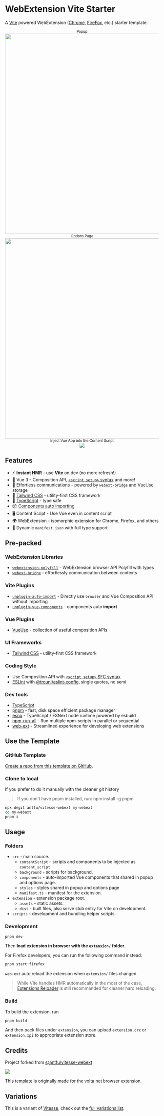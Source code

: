 # WebExtension Vite Starter

A [Vite](https://vitejs.dev/) powered WebExtension ([Chrome](https://developer.chrome.com/docs/extensions/reference/), [FireFox](https://addons.mozilla.org/en-US/developers/), etc.) starter template.

<p align="center">
<sub>Popup</sub><br/>
<img width="655" src="https://user-images.githubusercontent.com/11247099/126741643-813b3773-17ff-4281-9737-f319e00feddc.png"><br/>
<sub>Options Page</sub><br/>
<img width="655" src="https://user-images.githubusercontent.com/11247099/126741653-43125b62-6578-4452-83a7-bee19be2eaa2.png"><br/>
<sub>Inject Vue App into the Content Script</sub><br/>
<img src="https://user-images.githubusercontent.com/11247099/130695439-52418cf0-e186-4085-8e19-23fe808a274e.png">
</p>

## Features

- ⚡️ **Instant HMR** - use **Vite** on dev (no more refresh!)
- 🥝 Vue 3 - Composition API, [`<script setup>` syntax](https://github.com/vuejs/rfcs/blob/master/active-rfcs/0040-script-setup.md) and more!
- 💬 Effortless communications - powered by [`webext-bridge`](https://github.com/antfu/webext-bridge) and [VueUse](https://github.com/antfu/vueuse) storage
- 🍃 [Tailwind CSS](https://tailwindcss.com/) - utility-first CSS framework
- 🦾 [TypeScript](https://www.typescriptlang.org/) - type safe
- 📦 [Components auto importing](./src/components)
- 🖥 Content Script - Use Vue even in content script
- 🌍 WebExtension - isomorphic extension for Chrome, Firefox, and others
- 📃 Dynamic `manifest.json` with full type support

## Pre-packed

### WebExtension Libraries

- [`webextension-polyfill`](https://github.com/mozilla/webextension-polyfill) - WebExtension browser API Polyfill with types
- [`webext-bridge`](https://github.com/antfu/webext-bridge) - effortlessly communication between contexts

### Vite Plugins

- [`unplugin-auto-import`](https://github.com/antfu/unplugin-auto-import) - Directly use `browser` and Vue Composition API without importing
- [`unplugin-vue-components`](https://github.com/antfu/vite-plugin-components) - components auto **import**

### Vue Plugins

- [VueUse](https://github.com/antfu/vueuse) - collection of useful composition APIs

### UI Frameworks

- [Tailwind CSS](https://tailwindcss.com/) - utility-first CSS framework

### Coding Style

- Use Composition API with [`<script setup>` SFC syntax](https://github.com/vuejs/rfcs/pull/227)
- [ESLint](https://eslint.org/) with [@trouni/eslint-config](https://github.com/trouni/eslint-config), single quotes, no semi

### Dev tools

- [TypeScript](https://www.typescriptlang.org/)
- [pnpm](https://pnpm.js.org/) - fast, disk space efficient package manager
- [esno](https://github.com/antfu/esno) - TypeScript / ESNext node runtime powered by esbuild
- [npm-run-all](https://github.com/mysticatea/npm-run-all) - Run multiple npm-scripts in parallel or sequential
- [web-ext](https://github.com/mozilla/web-ext) - Streamlined experience for developing web extensions

## Use the Template

### GitHub Template

[Create a repo from this template on GitHub](https://github.com/antfu/vitesse-webext/generate).

### Clone to local

If you prefer to do it manually with the cleaner git history

> If you don't have pnpm installed, run: npm install -g pnpm

```bash
npx degit antfu/vitesse-webext my-webext
cd my-webext
pnpm i
```

## Usage

### Folders

- `src` - main source.
  - `contentScript` - scripts and components to be injected as `content_script`
  - `background` - scripts for background.
  - `components` - auto-imported Vue components that shared in popup and options page.
  - `styles` - styles shared in popup and options page
  - `manifest.ts` - manifest for the extension.
- `extension` - extension package root.
  - `assets` - static assets.
  - `dist` - built files, also serve stub entry for Vite on development.
- `scripts` - development and bundling helper scripts.

### Development

```bash
pnpm dev
```

Then **load extension in browser with the `extension/` folder**.

For Firefox developers, you can run the following command instead:

```bash
pnpm start:firefox
```

`web-ext` auto reload the extension when `extension/` files changed.

> While Vite handles HMR automatically in the most of the case, [Extensions Reloader](https://chrome.google.com/webstore/detail/fimgfedafeadlieiabdeeaodndnlbhid) is still recommanded for cleaner hard reloading.

### Build

To build the extension, run

```bash
pnpm build
```

And then pack files under `extension`, you can upload `extension.crx` or `extension.xpi` to appropriate extension store.

## Credits

Project forked from [@antfu/vitesse-webext](https://github.com/antfu/vitesse-webext)

![](https://user-images.githubusercontent.com/11247099/127029137-6b5ad5db-76c4-4061-86ff-489911a8adfb.png)

This template is originally made for the [volta.net](https://volta.net) browser extension.

## Variations

This is a variant of [Vitesse](https://github.com/antfu/vitesse), check out the [full variations list](https://github.com/antfu/vitesse#variations).
